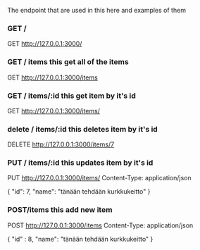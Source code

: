The endpoint that are used in this here and examples of them

### GET /

GET http://127.0.0.1:3000/

### GET / items this get all of the items

GET http://127.0.0.1:3000/items

### GET / items/:id this get item by it's id

GET http://127.0.0.1:3000/items/

### delete / items/:id this deletes item by it's id

DELETE http://127.0.0.1:3000/items/7

### PUT / items/:id this updates item by it's id

PUT http://127.0.0.1:3000/items/
Content-Type: application/json

{
"id": 7,
"name": "tänään tehdään kurkkukeitto"
}

### POST/items this add new item

POST http://127.0.0.1:3000/items
Content-Type: application/json

{
"id" : 8,
"name": "tänään tehdään kurkkukeitto"
}
